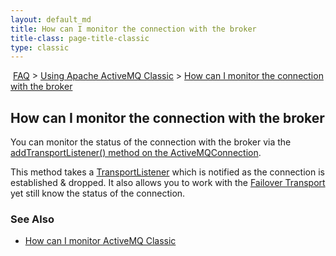 ```yaml
---
layout: default_md
title: How can I monitor the connection with the broker 
title-class: page-title-classic
type: classic
---
```


 [FAQ](faq) > [Using Apache ActiveMQ Classic](using-apache-activemq-classic) > [How can I monitor the connection with the broker](how-can-i-monitor-the-connection-with-the-broker)


How can I monitor the connection with the broker
------------------------------------------------

You can monitor the status of the connection with the broker via the [addTransportListener() method on the ActiveMQConnection](http://activemq.apache.org/maven/apidocs/org/apache/activemq/ActiveMQConnection.html#addTransportListener%28org.apache.activemq.transport.TransportListener).

This method takes a [TransportListener](http://activemq.apache.org/maven/apidocs/org/apache/activemq/transport/TransportListener.html) which is notified as the connection is established & dropped. It also allows you to work with the [Failover Transport](failover-transport-reference) yet still know the status of the connection.

### See Also

*   [How can I monitor ActiveMQ Classic](how-can-i-monitor-activemq-classic)


